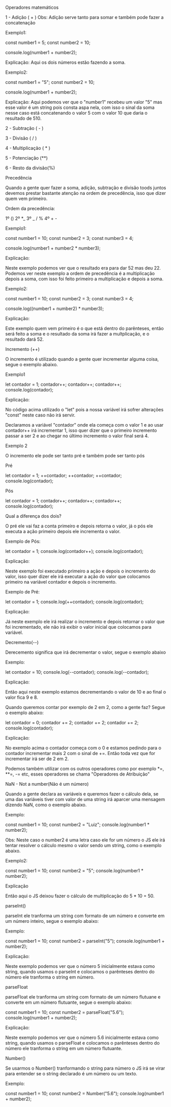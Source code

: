 Operadores matemáticos

1 - Adição ( + )
Obs: Adição serve tanto para somar e também pode fazer a concatenação

Exemplo1:

const number1 = 5;
const number2 = 10;

console.log(number1 + number2);

Explicação: Aqui os dois números estão fazendo a soma.

Exemplo2:

const number1 = "5";
const number2 = 10;

console.log(number1 + number2);

Explicação: Aqui podemos ver que o "number1" recebeu um valor "5" mas esse valor é um string
pois consta aspa nela, com isso o sinal da soma nesse caso está concatenando o valor 5 com
o valor 10 que daria o resultado de 510.

2 - Subtração ( - )

3 - Divisão ( / )

4 - Multiplicação ( \* )

5 - Potenciação (\*\*)

6 - Resto da divisão(%)

Precedência

Quando a gente quer fazer a soma, adição, subtração e divisão toods juntos devemos prestar
bastante atenção na ordem de precedência, isso que dizer quem vem primeiro.

Ordem da precedência:

1º ()
2º \*_
3º _ / %
4º + -

Exemplo1:

const number1 = 10;
const number2 = 3;
const number3 = 4;

console.log(number1 + number2 \* number3);

Explicação:

Neste exemplo podemos ver que o resultado era para dar 52 mas
deu 22. Podemos ver neste exemplo a ordem de precedência é a multiplicação
depois a soma, com isso foi feito primeiro a multiplicação e depois a soma.

Exemplo2:

const number1 = 10;
const number2 = 3;
const number3 = 4;

console.log((number1 + number2) \* number3);

Explicação:

Este exemplo quem vem primeiro é o que está dentro do parênteses,
então será feito a soma e o resultado da soma irá fazer a multplicação, e o resultado
dará 52.

Incremento (++)

O incremento é utilizado quando a gente quer incrementar alguma coisa, segue o exemplo abaixo.

Exemplo1

let contador = 1;
contador++;
contador++;
contador++;
console.log(contador);

Explicação:

No código acima utilizado o "let" pois a nossa variável irá sofrer alterações
"const" neste caso não irá servir.

Declaramos a variável "contador" onde ela começa com o valor 1 e ao usar contador++
irá incrementar 1, isso quer dizer que o primeiro incremento passar a ser 2 e ao
chegar no último incremento o valor final será 4.

Exemplo 2

O incremento ele pode ser tanto pré e também pode ser tanto pós

Pré

let contador = 1;
++contador;
++contador;
++contador;
console.log(contador);

Pós

let contador = 1;
contador++;
contador++;
contador++;
console.log(contador);

Qual a diferença dos dois?

O pré ele vai faz a conta primeiro e depois retorna o valor, já
o pós ele executa a ação primeiro depois ele incrementa o valor.

Exemplo de Pós:

let contador = 1;
console.log(contador++);
console.log(contador);

Explicação:

Neste exemplo foi executado primeiro a ação e depois o incremento do valor,
isso quer dizer ele irá executar a ação do valor que colocamos primeiro na
variável contador e depois o incremento.

Exemplo de Pré:

let contador = 1;
console.log(++contador);
console.log(contador);

Explicação:

Já neste exemplo ele irá realizar o incremento e depois retornar o valor
que foi incrementado, ele não irá exibir o valor inicial que colocamos para
variável.

Decremento(--)

Derecemento significa que irá decrementar o valor, segue o exemplo abaixo

Exemplo:

let contador = 10;
console.log(--contador);
console.log(--contador);

Explicação:

Então aqui neste exemplo estamos decrementando o valor de 10
e ao final o valor fica 9 e 8.

Quando queremos contar por exemplo de 2 em 2, como a gente faz?
Segue o exemplo abaixo:

let contador = 0;
contador += 2;
contador += 2;
contador += 2;
console.log(contador);

Explicação:

No exemplo acima o contador começa com o 0 e estamos
pedindo para o contador incrementar mais 2 com o sinal de +=.
Então toda vez que for incrementar irá ser de 2 em 2.

Podemos também utilizar com os outros operadores como por exemplo
\*=, \*\*=, -= etc, esses operadores se chama "Operadores de Atribuição"

NaN - Not a number(Não é um número)

Quando a gente declara as variáveis e queremos fazer o cálculo dela,
se uma das variáveis tiver com valor de uma string irá aparcer uma
mensagem dizendo NaN, como o exemplo abaixo.

Exemplo:

const number1 = 10;
const number2 = "Luiz";
console.log(number1 \* number2);

Obs: Neste caso o number2 é uma letra caso ele for um
número o JS ele irá tentar resolver o cálculo mesmo o valor sendo um string,
como o exemplo abaixo.

Exemplo2:

const number1 = 10;
const number2 = "5";
console.log(number1 \* number2);

Explicação

Então aqui o JS deixou fazer o cálculo de multiplicação do 5 \* 10 = 50.

parseInt()

parseInt ele tranforma um string com formato de um número e converte
em um número inteiro, segue o exemplo abaixo:

Exemplo:

const number1 = 10;
const number2 = parseInt("5");
console.log(number1 + number2);

Explicação:

Neste exemplo podemos ver que o número 5 inicialmente
estava como string, quando usamos o parseInt e colocamos o
parênteses dentro do número ele tranforma o string em número.

parseFloat

parseFloat ele tranforma um string com formato de um número flutuane e converte
em um número flutuante, segue o exemplo abaixo:

const number1 = 10;
const number2 = parseFloat("5.6");
console.log(number1 + number2);

Explicação:

Neste exemplo podemos ver que o número 5.6 inicialmente
estava como string, quando usamos o parseFloat e colocamos o
parênteses dentro do número ele tranforma o string em um número flutuante.

Number()

Se usarmos o Number() tranformando o string para número o JS irá
se virar para entender se o string declarado é um número ou um texto.

Exemplo:

const number1 = 10;
const number2 = Number("5.6");
console.log(number1 + number2);
